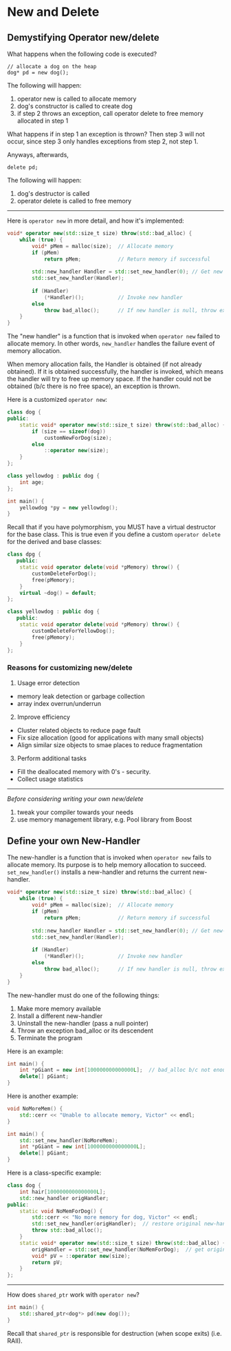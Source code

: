 # New and Delete

## Demystifying Operator new/delete
What happens when the following code is executed?

	// allocate a dog on the heap
    dog* pd = new dog();

The following will happen:

1. operator new is called to allocate memory
2. dog's constructor is called to create dog
3. if step 2 throws an exception, call operator delete to free memory allocated in step 1

What happens if in step 1 an exception is thrown? Then step 3 will not occur, since step 3 only handles exceptions from step 2, not step 1.

Anyways, afterwards,

	delete pd;
    
The following will happen:

1. dog's destructor is called
2. operator delete is called to free memory

---

Here is `operator new` in more detail, and how it's implemented:
```C++
void* operator new(std::size_t size) throw(std::bad_alloc) {
	while (true) {
    	void* pMem = malloc(size);	// Allocate memory
        if (pMem)
        	return pMem;			// Return memory if successful
        
        std::new_handler Handler = std::set_new_handler(0);	// Get new handler
        std::set_new_handler(Handler);
        
        if (Handler)
        	(*Handler)();			// Invoke new handler
        else
        	throw bad_alloc();		// If new handler is null, throw exception
    }
}
```
The "new handler" is a function that is invoked when `operator new` failed to allocate memory. In other words, `new_handler` handles the failure event of memory allocation.

When memory allocation fails, the Handler is obtained (if not already obtained). If it is obtained successfully, the handler is invoked, which means the handler will try to free up memory space. If the handler could not be obtained (b/c there is no free space), an exception is thrown.

Here is a customized `operator new`:
```C++
class dog {
public:
	static void* operator new(std::size_t size) throw(std::bad_alloc) {
    	if (size == sizeof(dog))
    		customNewForDog(size);
        else
        	::operator new(size);
    }
};

class yellowdog : public dog {
	int age;
};

int main() {
	yellowdog *py = new yellowdog();
}
```
Recall that if you have polymorphism, you MUST have a virtual destructor for the base class. This is true even if you define a custom `operator delete` for the derived and base classes:
```C++
class dpg {
   public:
	static void operator delete(void *pMemory) throw() {
    	customDeleteForDog();
        free(pMemory);
    }
    virtual ~dog() = default;
};

class yellowdog : public dog {
   public:
	static void operator delete(void *pMemory) throw() {
    	customDeleteForYellowDog();
        free(pMemory);
    }
};
```
### Reasons for customizing new/delete

1. Usage error detection
  * memory leak detection or garbage collection
  * array index overrun/underrun
2. Improve efficiency
  * Cluster related objects to reduce page fault
  * Fix size allocation (good for applications with many small objects)
  * Align similar size objects to smae places to reduce fragmentation
3. Perform additional tasks
  * Fill the deallocated memory with 0's - security.
  * Collect usage statistics

---

_Before considering writing your own new/delete_

1. tweak your compiler towards your needs
2. use memory management library, e.g. Pool library from Boost


## Define your own New-Handler
The new-handler is a function that is invoked when `operator new` fails to allocate memory. Its purpose is to help memory allocation to succeed. `set_new_handler()` installs a new-handler and returns the current new-handler.
```C++
void* operator new(std::size_t size) throw(std::bad_alloc) {
	while (true) {
    	void* pMem = malloc(size);	// Allocate memory
        if (pMem)
        	return pMem;			// Return memory if successful
        
        std::new_handler Handler = std::set_new_handler(0);	// Get new-handler
        std::set_new_handler(Handler);
        
        if (Handler)
        	(*Handler)();			// Invoke new handler
        else
        	throw bad_alloc();		// If new handler is null, throw exception
    }
}
```
The new-handler must do one of the following things:

1. Make more memory available
2. Install a different new-handler
3. Uninstall the new-handler (pass a null pointer)
4. Throw an exception bad_alloc or its descendent
5. Terminate the program

Here is an example:
```C++
int main() {
	int *pGiant = new int[100000000000000L];  // bad_alloc b/c not enough memory!
    delete[] pGiant;
}
```
Here is another example:
```C++
void NoMoreMem() {
	std::cerr << "Unable to allocate memory, Victor" << endl;
}

int main() {
	std::set_new_handler(NoMoreMem);
    int *pGiant = new int[1000000000000000L];
    delete[] pGiant;
}
```
Here is a class-specific example:
```C++
class dog {
	int hair[1000000000000000L];
	std::new_handler origHandler;
public:
	static void NoMemForDog() {
    	std::cerr << "No more memory for dog, Victor" << endl;
        std::set_new_handler(origHandler);  // restore original new-handler
        throw std::bad_alloc();
    }
  	static void* operator new(std::size_t size) throw(std::bad_alloc) {
    	origHandler = std::set_new_handler(NoMemForDog);  // get original new-handler & set new-handler to custom
        void* pV = ::operator new(size);
        return pV;
    }
};
```
---

How does `shared_ptr` work with `operator new`?
```C++
int main() {
	std::shared_ptr<dog*> pd(new dog());
}
```
Recall that `shared_ptr` is responsible for destruction (when scope exits) (i.e. RAII).
